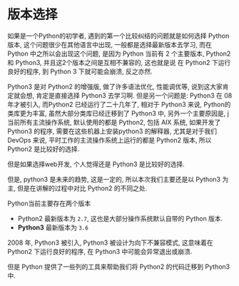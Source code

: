 <!SLIDE >

# 版本选择
如果是一个Python的初学者, 遇到的第一个比较纠结的问题就是如何选择 Python 版本, 这个问题很少在其他语言中出现, 一般都是选择最新版本去学习, 而在 Python 中之所以会出现这个问题, 是因为 Python 当前有 2 个主要版本, Python2 和 Python3, 并且这2个版本之间是互相不兼容的, 这也就是说 在 Python2 下运行良好的程序, 到 Python 3 下就可能会崩溃, 反之亦然.

Python3 是对 Python2 的增强版, 做了许多语法优化, 性能调优等, 说到这大家肯定就会想, 肯定是直接选择 Python3 去学习啊. 但是另一个问题是: Python3 在 08 年才被引入, 而Python2 已经运行了二十几年了, 相对于 Python3 来说, Python的类库更为丰富, 虽然大部分类库已经迁移到了 Python3 中, 另外一个主要原因是, j当前所有主流操作系统, 默认使用的都是 Python2, 包括 AIX 系统, 如果开发了 Python3 的程序, 需要在这些机器上安装python3 的解释器, 尤其是对于我们 DevOps 来说, 平时工作的主流操作系统上运行的都是 Python2 版本, 所以 Python2 是比较好的选择.

但是如果选择web开发, 个人觉得还是 Python3 是比较好的选择.

但是, python3 是未来的趋势, 这是一定的, 所以本次我们主要还是以 Python3 为主, 但是在讲解的过程中对比 Python2 的不同之处.

Python当前主要存在两个版本

- Python2 最新版本为 `2.7`, 这也是大部分操作系统默认自带的 Python 版本.
- **Python3** 最新版本为 `3.6`

2008 年, Python3 被引入, Python3 被设计为向下不兼容模式, 这意味着在 Python2 下运行良好的程序, 在 Python3 中可能会异常退出或崩溃.

但是 Python 提供了一些列的工具来帮助我们将 Python2 的代码迁移到 Python3 中.